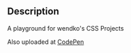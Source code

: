 ## Description
A playground for wendko's CSS Projects

Also uploaded at [CodePen](https://codepen.io/wendko)
